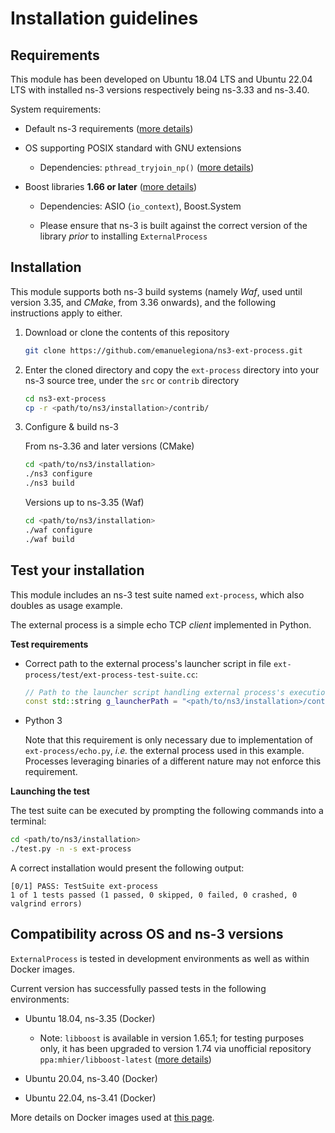 # Installation guidelines

## Requirements

This module has been developed on Ubuntu 18.04 LTS and Ubuntu 22.04 LTS with installed ns-3 versions respectively being ns-3.33 and ns-3.40.

System requirements:

- Default ns-3 requirements ([more details][ns3-reqs])

- OS supporting POSIX standard with GNU extensions

    - Dependencies: `pthread_tryjoin_np()` ([more details][pth_np])

- Boost libraries **1.66 or later** ([more details][boost-166-more])

    - Dependencies: ASIO (`io_context`), Boost.System

    - Please ensure that ns-3 is built against the correct version of the library _prior_ to installing `ExternalProcess`

## Installation

This module supports both ns-3 build systems (namely _Waf_, used until version 3.35, and _CMake_, from 3.36 onwards), and the following instructions apply to either.

1. Download or clone the contents of this repository

    ```bash
    git clone https://github.com/emanuelegiona/ns3-ext-process.git
    ```

2. Enter the cloned directory and copy the `ext-process` directory into your ns-3 source tree, under the `src` or `contrib` directory

    ```bash
    cd ns3-ext-process
    cp -r <path/to/ns3/installation>/contrib/
    ```

3. Configure & build ns-3

    From ns-3.36 and later versions (CMake)

    ```bash
    cd <path/to/ns3/installation>
    ./ns3 configure
    ./ns3 build
    ```

    Versions up to ns-3.35 (Waf)

    ```bash
    cd <path/to/ns3/installation>
    ./waf configure
    ./waf build
    ```

## Test your installation

This module includes an ns-3 test suite named `ext-process`, which also doubles as usage example.

The external process is a simple echo TCP _client_ implemented in Python.

**Test requirements**

- Correct path to the external process's launcher script in file `ext-process/test/ext-process-test-suite.cc`:

    ```cpp
    // Path to the launcher script handling external process's execution
    const std::string g_launcherPath = "<path/to/ns3/installation>/contrib/ext-process/launcher-py.sh";
    ```

- Python 3

    Note that this requirement is only necessary due to implementation of `ext-process/echo.py`, _i.e._ the external process used in this example. Processes leveraging binaries of a different nature may not enforce this requirement.

**Launching the test**

The test suite can be executed by prompting the following commands into a terminal:

```bash
cd <path/to/ns3/installation>
./test.py -n -s ext-process
```

A correct installation would present the following output:

```
[0/1] PASS: TestSuite ext-process
1 of 1 tests passed (1 passed, 0 skipped, 0 failed, 0 crashed, 0 valgrind errors)
```

## Compatibility across OS and ns-3 versions

`ExternalProcess` is tested in development environments as well as within Docker images.

Current version has successfully passed tests in the following environments:

- Ubuntu 18.04, ns-3.35 (Docker)

    - Note: `libboost` is available in version 1.65.1; for testing purposes only, it has been upgraded to version 1.74 via unofficial repository `ppa:mhier/libboost-latest` ([more details][ppa-boost])

- Ubuntu 20.04, ns-3.40 (Docker)

- Ubuntu 22.04, ns-3.41 (Docker)

More details on Docker images used at [this page][docker-imgs].



[ns3-reqs]: https://www.nsnam.org/docs/release/3.42/tutorial/html/getting-started.html#prerequisites
[pth_np]: https://man7.org/linux/man-pages/man3/pthread_tryjoin_np.3.html
[boost-166-more]: https://www.boost.org/users/history/version_1_66_0.html
[ppa-boost]: https://launchpad.net/~mhier/+archive/ubuntu/libboost-latest
[docker-imgs]: https://github.com/emanuelegiona/ns3-base-docker
